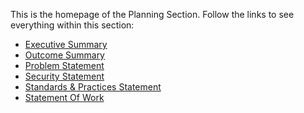 This is the homepage of the Planning Section.
Follow the links to see everything within this section:

- [Executive Summary](https://github.com/SirRexOfRider/CYBR404-UNK-Oregon-Trail/blob/main/Project/Planning/ExecutiveSummary.md)
- [Outcome Summary](https://github.com/SirRexOfRider/CYBR404-UNK-Oregon-Trail/blob/main/Project/Planning/OutcomeSummary.md)
- [Problem Statement](https://github.com/SirRexOfRider/CYBR404-UNK-Oregon-Trail/blob/main/Project/Planning/ProblemStatement.md)
- [Security Statement](https://github.com/SirRexOfRider/CYBR404-UNK-Oregon-Trail/blob/main/Project/Planning/SecurityStatement.md)
- [Standards & Practices Statement](https://github.com/SirRexOfRider/CYBR404-UNK-Oregon-Trail/blob/main/Project/Planning/StandardsandPracticesStatement.md)
- [Statement Of Work](https://github.com/SirRexOfRider/CYBR404-UNK-Oregon-Trail/blob/main/Project/Planning/StatementofWork.md)

